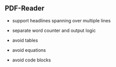 ## PDF-Reader
- support headlines spanning over multiple lines
- separate word counter and output logic

- avoid tables
- avoid equations
- avoid code blocks